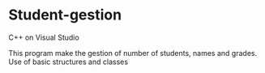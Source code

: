 # Student-gestion
C++ on Visual Studio



This program make the gestion of number of students, names and grades. Use of basic structures and classes
